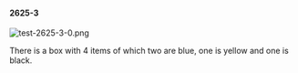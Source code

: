 #### 2625-3
![test-2625-3-0.png](https://github.com/lil-lab/nlvr/raw/master/nlvr/test/images/2/test-2625-3-0.png "test-2625-3-0.png")

There is a box with 4 items of which two are blue, one is yellow and one is black.
